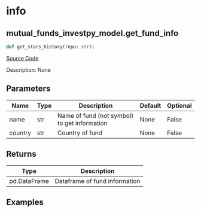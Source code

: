 # info

## mutual_funds_investpy_model.get_fund_info

```python
def get_stars_history(repo: str):
```
[Source Code](https://github.com/OpenBB-finance/OpenBBTerminal/tree/main/openbb_terminal/mutual_funds/investpy_model.py#L144)

Description: None

## Parameters

| Name | Type | Description | Default | Optional |
| ---- | ---- | ----------- | ------- | -------- |
| name | str | Name of fund (not symbol) to get information | None | False |
| country | str | Country of fund | None | False |

## Returns

| Type | Description |
| ---- | ----------- |
| pd.DataFrame | Dataframe of fund information |

## Examples


